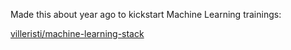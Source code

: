 Made this about year ago to kickstart Machine Learning trainings:

[villeristi/machine-learning-stack](https://hub.docker.com/repository/docker/villeristi/machine-learning-stack)
